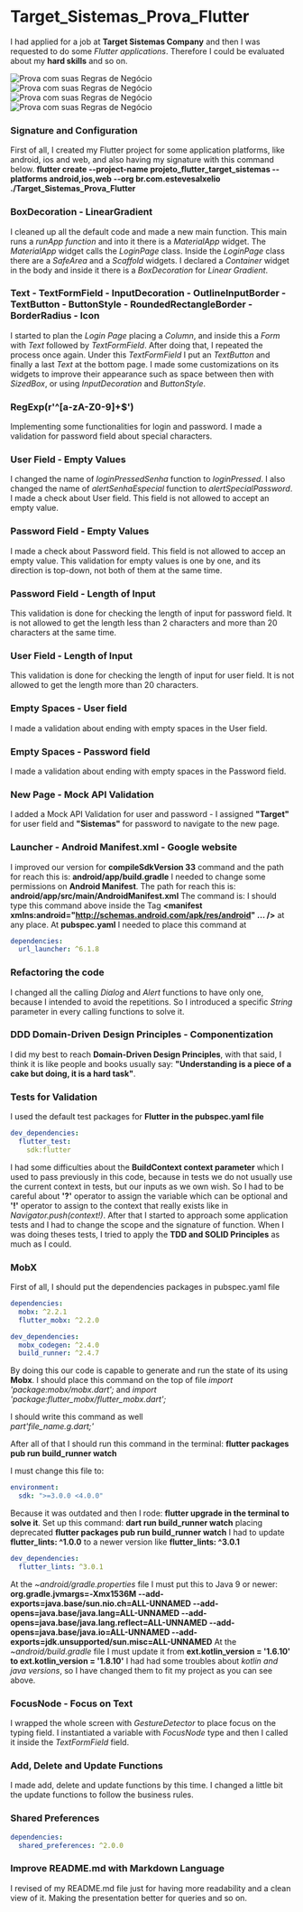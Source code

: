 # Target_Sistemas_Prova_Flutter
I had applied for a job at **Target Sistemas Company** and then I was requested to do some *Flutter applications*. Therefore I could be evaluated about my **hard skills** and so on.

![ Prova com suas Regras de Negócio](assets/images/prova_flutter1.png "This is a image of the proof - screen 1")
![ Prova com suas Regras de Negócio](assets/images/prova_flutter2.png "This is a image of the proof - screen 2")
![ Prova com suas Regras de Negócio](assets/images/prova_flutter3.png "This is a image of the proof - screen 3")
![ Prova com suas Regras de Negócio](assets/images/prova_flutter4.png "This is a image of the proof - screen 4")

### Signature and Configuration

First of all, I created my Flutter project for some application platforms, like android, ios and web, and also having my signature with this command below.
**flutter create --project-name projeto_flutter_target_sistemas --platforms android,ios,web --org br.com.estevesalxelio ./Target_Sistemas_Prova_Flutter**

### BoxDecoration - LinearGradient

I cleaned up all the default code and made a new main function. This main runs a *runApp function* and into it there is a *MaterialApp* widget.
The *MaterialApp* widget calls the *LoginPage* class.
Inside the *LoginPage* class there are a *SafeArea* and a *Scaffold* widgets.
I declared a *Container* widget in the body and inside it there is a *BoxDecoration* for *Linear Gradient*. 

### Text - TextFormField - InputDecoration - OutlineInputBorder - TextButton - ButtonStyle - RoundedRectangleBorder - BorderRadius - Icon 

I started to plan the *Login Page* placing a *Column*, and inside this a *Form* with *Text* followed by *TextFormField*. After doing that, I repeated the process once again. Under this *TextFormField* I put an *TextButton* and finally a last *Text* at the bottom page.
I made some customizations on its widgets to improve their appearance such as space between then with *SizedBox*, or using *InputDecoration* and *ButtonStyle*.

### RegExp(r'^[a-zA-Z0-9]+$') 

Implementing some functionalities for login and password. I made a validation for password field about special characters.

### User Field - Empty Values

I changed the name of *loginPressedSenha* function to *loginPressed*. I also changed the name of *alertSenhaEspecial* function to *alertSpecialPassword*.
I made a check about User field. This field is not allowed to accept an empty value.

### Password Field - Empty Values

I made a check about Password field. This field is not allowed to accep an empty value. 
This validation for empty values is one by one, and its direction is top-down, not both of them at the same time.

### Password Field - Length of Input

This validation is done for checking the length of input for password field. It is not allowed to get the length less than 2 characters and more than 20 characters at the same time.

### User Field - Length of Input

This validation is done for checking the length of input for user field. It is not allowed to get the length more than 20 characters.

### Empty Spaces - User field

I made a validation about ending with empty spaces in the User field.

### Empty Spaces - Password field

I made a validation about ending with empty spaces in the Password field.

### New Page - Mock API Validation

I added a Mock API Validation for user and password - I assigned **"Target"** for user field and **"Sistemas"** for password to navigate to the new page. 

### Launcher  - Android Manifest.xml - Google website

I improved our version for **compileSdkVersion 33** command and the path for reach this is: **android/app/build.gradle**
I needed to change some permissions on **Android Manifest**. The path for reach this is: **android/app/src/main/AndroidManifest.xml**
The command is:  **<uses-permission android:name="android.permission.QUERY_ALL_PACKAGES" />**
I should type this command above inside the Tag **<manifest xmlns:android="http://schemas.android.com/apk/res/android" ... />** at any place.
At **pubspec.yaml** I needed to place this command at 

```YAML
dependencies: 
  url_launcher: ^6.1.8
```  

### Refactoring the code

I changed all the calling *Dialog* and *Alert* functions to have only one, because I intended to avoid the repetitions. 
So I introduced a specific *String* parameter in every calling functions to solve it.

### DDD Domain-Driven Design Principles - Componentization 

I did my best to reach **Domain-Driven Design Principles**, with that said, I think it is like people and books usually say: **"Understanding is a piece of a cake but doing, it is a hard task"**.

### Tests for Validation

I used the default test packages for **Flutter in the pubspec.yaml file**

```YAML
dev_dependencies:
  flutter_test: 
    sdk:flutter
```

I had some difficulties about the **BuildContext context parameter** which I used to pass previously in this code, because in tests we do not usually use the current context in tests, but our inputs as we own wish.
So I had to be careful about **'?'** operator to assign the variable which can be optional and **'!'** operator to assign to the context that really exists like in *Navigator.push(context!)*.
After that I started to approach some application tests and I had to change the scope and the signature of function.
When I was doing theses tests, I tried to apply the **TDD and SOLID Principles** as much as I could. 

### MobX

First of all, I should put the dependencies packages in pubspec.yaml file

```YAML
dependencies: 
  mobx: ^2.2.1
  flutter_mobx: ^2.2.0
```
 
```YAML
dev_dependencies:
  mobx_codegen: ^2.4.0
  build_runner: ^2.4.7
```

By doing this our code is capable to generate and run the state of its using **Mobx**.
I should place this command on the top of file 
    *import 'package:mobx/mobx.dart';*
    and *import 'package:flutter_mobx/flutter_mobx.dart';*

I should write this command as well  
    *part'file_name.g.dart;'*  

After all of that I should run this command in the terminal: 
    **flutter packages pub run build_runner watch**

I must change this file to: 

```YAML
environment:
  sdk: ">=3.0.0 <4.0.0"
```

Because it was outdated and then I rode: 
    **flutter upgrade in the terminal to solve it**.
Set up this command: 
    **dart run build_runner watch**      placing deprecated     **flutter packages pub run build_runner watch**
I had to update 
    **flutter_lints: ^1.0.0** to a newer version like **flutter_lints: ^3.0.1**

```YAML
dev_dependencies:
  flutter_lints: ^3.0.1
```

At the *~android/gradle.properties* file I must put this to Java 9 or newer: **org.gradle.jvmargs=-Xmx1536M --add-exports=java.base/sun.nio.ch=ALL-UNNAMED --add-opens=java.base/java.lang=ALL-UNNAMED --add-opens=java.base/java.lang.reflect=ALL-UNNAMED --add-opens=java.base/java.io=ALL-UNNAMED --add-exports=jdk.unsupported/sun.misc=ALL-UNNAMED**
At the *~android/build.gradle* file I must update it from **ext.kotlin_version = '1.6.10' to ext.kotlin_version = '1.8.10'**
I had had some troubles about *kotlin and java versions*, so I have changed them to fit my project as you can see above.

### FocusNode - Focus on Text

I wrapped the whole screen with *GestureDetector* to place focus on the typing field. I instantiated a variable with *FocusNode* type and then I called it inside the *TextFormField* field.

### Add, Delete and Update Functions 

I made add, delete and update functions by this time. I changed a little bit the update functions to follow the business rules.

### Shared Preferences

```YAML
dependencies:
  shared_preferences: ^2.0.0
```

### Improve README.md with Markdown Language

I revised of my README.md file just for having more readability and a clean view of it. Making the presentation better for queries and so on.
